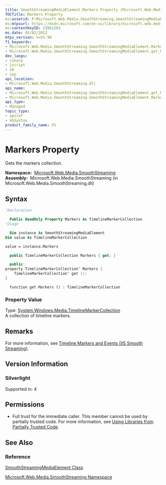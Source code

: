 ```yaml
---
title: SmoothStreamingMediaElement.Markers Property (Microsoft.Web.Media.SmoothStreaming)
TOCTitle: Markers Property
ms:assetid: P:Microsoft.Web.Media.SmoothStreaming.SmoothStreamingMediaElement.Markers
ms:mtpsurl: https://msdn.microsoft.com/en-us/library/microsoft.web.media.smoothstreaming.smoothstreamingmediaelement.markers(v=VS.90)
ms:contentKeyID: 23961263
ms.date: 05/02/2012
mtps_version: v=VS.90
f1_keywords:
- Microsoft.Web.Media.SmoothStreaming.SmoothStreamingMediaElement.Markers
- Microsoft.Web.Media.SmoothStreaming.SmoothStreamingMediaElement.get_Markers
dev_langs:
- csharp
- jscript
- vb
- cpp
api_location:
- Microsoft.Web.Media.SmoothStreaming.dll
api_name:
- Microsoft.Web.Media.SmoothStreaming.SmoothStreamingMediaElement.get_Markers
- Microsoft.Web.Media.SmoothStreaming.SmoothStreamingMediaElement.Markers
api_type:
- Managed
topic_type:
- apiref
- kbSyntax
product_family_name: VS
---
```


# Markers Property

Gets the markers collection.

**Namespace:**  [Microsoft.Web.Media.SmoothStreaming](microsoft-web-media-smoothstreaming-namespace_1.md)  
**Assembly:**  Microsoft.Web.Media.SmoothStreaming (in Microsoft.Web.Media.SmoothStreaming.dll)

## Syntax

```vb
'Declaration

  Public ReadOnly Property Markers As TimelineMarkerCollection
'Usage

  Dim instance As SmoothStreamingMediaElement
Dim value As TimelineMarkerCollection

value = instance.Markers
```

```csharp
  public TimelineMarkerCollection Markers { get; }
```

```cpp
  public:
property TimelineMarkerCollection^ Markers {
    TimelineMarkerCollection^ get ();
}
```

```jscript
  function get Markers () : TimelineMarkerCollection
```

### Property Value

Type: [System.Windows.Media.TimelineMarkerCollection](https://msdn.microsoft.com/library/cc190313)  
A collection of timeline markers.  

## Remarks

For more information, see [Timeline Markers and Events (IIS Smooth Streaming)](timeline-markers-and-events.md).

## Version Information

### Silverlight

Supported in: 4  

## Permissions

  - Full trust for the immediate caller. This member cannot be used by partially trusted code. For more information, see [Using Libraries from Partially Trusted Code](https://msdn.microsoft.com/library/8skskf63).

## See Also

### Reference

[SmoothStreamingMediaElement Class](smoothstreamingmediaelement-class-microsoft-web-media-smoothstreaming_1.md)

[Microsoft.Web.Media.SmoothStreaming Namespace](microsoft-web-media-smoothstreaming-namespace_1.md)

